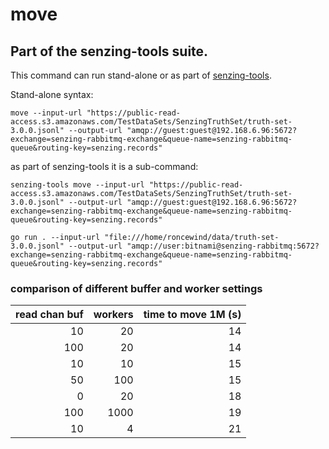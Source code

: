 # move

## Part of the senzing-tools suite.

This command can run stand-alone or as part of [senzing-tools](https://github.com/roncewind/senzing-tools).

Stand-alone syntax:

```console
move --input-url "https://public-read-access.s3.amazonaws.com/TestDataSets/SenzingTruthSet/truth-set-3.0.0.jsonl" --output-url "amqp://guest:guest@192.168.6.96:5672?exchange=senzing-rabbitmq-exchange&queue-name=senzing-rabbitmq-queue&routing-key=senzing.records"
```

as part of senzing-tools it is a sub-command:
```console
senzing-tools move --input-url "https://public-read-access.s3.amazonaws.com/TestDataSets/SenzingTruthSet/truth-set-3.0.0.jsonl" --output-url "amqp://guest:guest@192.168.6.96:5672?exchange=senzing-rabbitmq-exchange&queue-name=senzing-rabbitmq-queue&routing-key=senzing.records"
```

```
go run . --input-url "file:///home/roncewind/data/truth-set-3.0.0.jsonl" --output-url "amqp://user:bitnami@senzing-rabbitmq:5672?exchange=senzing-rabbitmq-exchange&queue-name=senzing-rabbitmq-queue&routing-key=senzing.records"
```

### comparison of different buffer and worker settings

| read chan buf	| workers	|time to move 1M (s) |
|--------------:|----------:|-------------------:|
|         10	|20 	    | 14                 |
|         100	|20 	    | 14                 |
|         10	|10 	    | 15                 |
|         50	|100	    | 15                 |
|         0	    |20 	    | 18                 |
|         100	|1000	    | 19                 |
|         10	|4  	    | 21                 |

